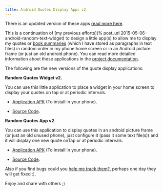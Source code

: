 ```yaml
---
title: Android Quotes Display Apps v2
---
```


There is an updated version of these apps 
[read more here](https://osohm.github.io/2016/05/19/android-quotes-display-apps-v2-1/).

This is a continuation of [my previous efforts](% post_url 2015-05-06-android-random-text-widget)
to design a little app(s) to allow me to display my quotes or 
[book summaries](https://github.com/camilotejeiro/book_summary_quotes) 
(which I have stored as paragraphs in text files) in random order in my phone 
home screen or in an Android picture frame (or just an old android phone). 
You can read more detailed information about these applications in the 
[project documentation](https://github.com/Osohm/android_quotes_display_apps/blob/master/documentation/user_functional_specification.md).

The following are the new versions of the quote display applications:

**Random Quotes Widget v2.**

You can use this little application to place a widget in your home screen to
display your quotes on tap or at periodic intervals.

* [Application APK](https://github.com/Osohm/android_quotes_display_apps/blob/master/android_gradle/RandomQuotes/RandomQuotesWidget/build/outputs/apk/RandomQuotesWidget-release.apk) (To install in your phone).

* [Source Code](https://github.com/Osohm/android_quotes_display_apps/tree/master/android_gradle/RandomQuotes/RandomQuotesWidget).

**Random Quotes App v2.**

You can use this application to display quotes in an android picture frame (or
just an old unused phone), just configure it (pass it some text file(s)) and it
will display one new quote onTap or at periodic intervals.

* [Application APK](https://github.com/Osohm/android_quotes_display_apps/tree/master/android_gradle/RandomQuotes/RandomQuotesWidget) 
(To install in your phone).

* [Source Code](https://github.com/Osohm/android_quotes_display_apps/tree/master/android_gradle/RandomQuotes/RandomQuotesApp).

Also if you find bugs could you [help me track them?](https://github.com/Osohm/android_quotes_display_apps/issues), 
perhaps one day they will get fixed :).

Enjoy and share with others ;)


